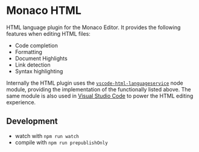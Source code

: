 # Monaco HTML

HTML language plugin for the Monaco Editor. It provides the following features when editing HTML files:

- Code completion
- Formatting
- Document Highlights
- Link detection
- Syntax highlighting

Internally the HTML plugin uses the [`vscode-html-languageservice`](https://github.com/microsoft/vscode-html-languageservice)
node module, providing the implementation of the functionally listed above. The same module is also used
in [Visual Studio Code](https://github.com/microsoft/vscode) to power the HTML editing experience.

## Development

- watch with `npm run watch`
- compile with `npm run prepublishOnly`
